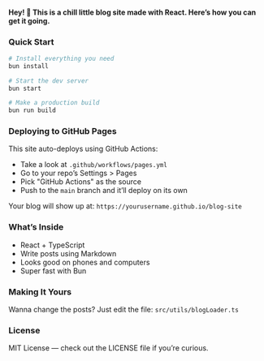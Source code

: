 #### Hey! 👋 This is a chill little blog site made with React. Here’s how you can get it going.

### Quick Start

<kbd>

```bash
# Install everything you need
bun install

# Start the dev server
bun start

# Make a production build
bun run build
```

</kbd>

### Deploying to GitHub Pages

This site auto-deploys using GitHub Actions:

- Take a look at `.github/workflows/pages.yml`
- Go to your repo’s Settings > Pages
- Pick "GitHub Actions" as the source
- Push to the `main` branch and it’ll deploy on its own

Your blog will show up at: `https://yourusername.github.io/blog-site`

### What’s Inside

- React + TypeScript
- Write posts using Markdown
- Looks good on phones and computers
- Super fast with Bun


### Making It Yours

Wanna change the posts?
Just edit the file: `src/utils/blogLoader.ts`

### License

MIT License — check out the LICENSE file if you’re curious.
